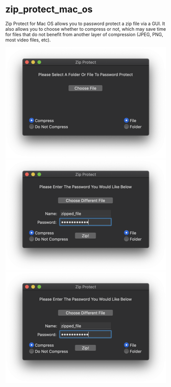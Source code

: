 # zip_protect_mac_os

Zip Protect for Mac OS allows you to password protect a zip file via a GUI. It also allows you to choose whether to compress or not, which may save time for files that do not benefit from another layer of compression (JPEG, PNG, most video files, etc).

![Alt text](zip_protect_mac_os_1.png?raw=true "Title")
![Alt text](zip_protect_mac_os_2.png?raw=true "Title")
![Alt text](zip_protect_mac_os_2.png?raw=true "Title")
